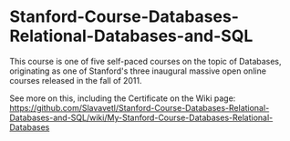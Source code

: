 # Stanford-Course-Databases-Relational-Databases-and-SQL
This course is one of five self-paced courses on the topic of Databases, originating as one of Stanford's three inaugural massive open online courses released in the fall of 2011.

See more on this, including the Certificate on the Wiki page: 
https://github.com/Slavavetl/Stanford-Course-Databases-Relational-Databases-and-SQL/wiki/My-Stanford-Course-Databases-Relational-Databases
